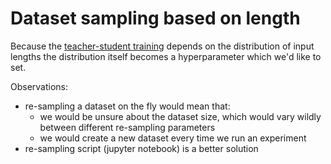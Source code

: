 [teacher_student_training]: teacher_student_training.md

# Dataset sampling based on length

Because the [teacher-student training][teacher_student_training] depends on the
distribution of input lengths the distribution itself becomes a hyperparameter
which we'd like to set.

Observations:
- re-sampling a dataset on the fly would mean that:
    - we would be unsure about the dataset size, which would vary wildly between
      different re-sampling parameters
    - we would create a new dataset every time we run an experiment
- re-sampling script (jupyter notebook) is a better solution
